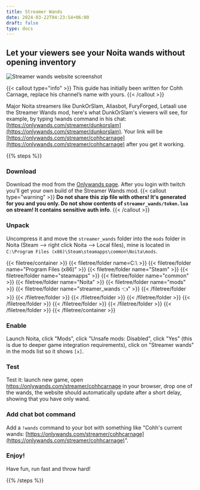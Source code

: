 ```yaml
---
title: Streamer Wands
date: 2024-03-22T04:23:54+06:00
draft: false
type: docs
---
```


## Let your viewers see your Noita wands without opening inventory

![Streamer wands website screenshot](/images/streamer_wands_screenshot.webp)

{{< callout type="info" >}}
This guide has initially been written for Cohh Carnage, replace his channel’s name with yours.
{{< /callout >}}

Major Noita streamers like DunkOrSlam, Aliasbot, FuryForged, Letaali use the Streamer Wands mod, here's what DunkOrSlam's viewers will see, for example, by typing !wands command in his chat: [https://onlywands.com/streamer/dunkorslam](https://onlywands.com/streamer/dunkorslam). Your link will be [https://onlywands.com/streamer/cohhcarnage](https://onlywands.com/streamer/cohhcarnage) after you get it working.

{{% steps %}}

### Download

Download the mod from the [Onlywands page](https://onlywands.com/). After you login with twitch you'll get your own build of the Streamer Wands mod.
{{< callout type="warning" >}}
**Do not share this zip file with others! It's generated for you and you only. Do not show contents of `streamer_wands/token.lua` on stream! It contains sensitive auth info**.
{{< /callout >}}

### Unpack

Uncompress it and move the `streamer_wands` folder into the `mods` folder in Noita (Steam --> right click Noita --> Local files), mine is located in `C:\Program Files (x86)\Steam\steamapps\common\Noita\mods`.

{{< filetree/container >}}
{{< filetree/folder name=C:\ >}}
{{< filetree/folder name="Program Files (x86)" >}}
{{< filetree/folder name="Steam" >}}
{{< filetree/folder name="steamapps" >}}
{{< filetree/folder name="common" >}}
{{< filetree/folder name="Noita" >}}
{{< filetree/folder name="mods" >}}
{{< filetree/folder name="streamer_wands 👈" >}}
{{< /filetree/folder >}}
{{< /filetree/folder >}}
{{< /filetree/folder >}}
{{< /filetree/folder >}}
{{< /filetree/folder >}}
{{< /filetree/folder >}}
{{< /filetree/folder >}}
{{< /filetree/folder >}}
{{< /filetree/container >}}

### Enable

Launch Noita, click "Mods", click "Unsafe mods: Disabled", click "Yes" (this is due to deeper game integration requirements), click on "Streamer wands" in the mods list so it shows `[x]`.

### Test

Test it: launch new game, open https://onlywands.com/streamer/cohhcarnage in your browser, drop one of the wands, the website should automatically update after a short delay, showing that you have only wand.

### Add chat bot command

Add a `!wands` command to your bot with something like "Cohh's current wands: [https://onlywands.com/streamer/cohhcarnage](https://onlywands.com/streamer/cohhcarnage)".

### Enjoy!

Have fun, run fast and throw hard!

{{% /steps %}}
